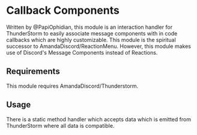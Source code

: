 # Callback Components
Written by @PapiOphidian, this module is an interaction handler for ThunderStorm to easily associate message components with in code callbacks which are highly customizable.
This module is the spiritual successor to AmandaDiscord/ReactionMenu. However, this module makes use of Discord's Message Components instead of Reactions.

## Requirements
This module requires AmandaDiscord/Thunderstorm.

## Usage
There is a static method handler which accepts data which is emitted from ThunderStorm where all data is compatible.
